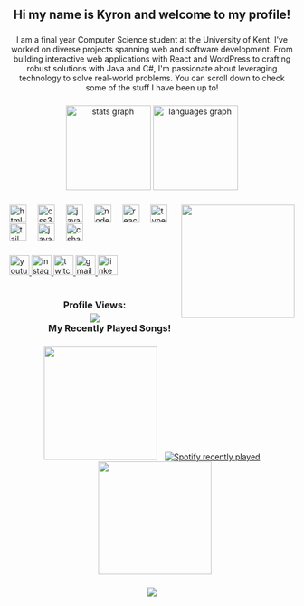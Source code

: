 <h2 align="center">Hi my name is Kyron and welcome to my profile!</h2>

###
<p align="center">I am a final year Computer Science student at the University of Kent. I've worked on diverse projects spanning web and software development. From building interactive web applications with React and WordPress to crafting robust solutions with Java and C#, I'm passionate about leveraging technology to solve real-world problems. You can scroll down to check some of the stuff I have been up to!</p>

###

<div align="center">
  <img src="https://github-readme-stats.vercel.app/api?username=Kyron20&hide_title=false&hide_rank=false&show_icons=true&include_all_commits=true&count_private=true&disable_animations=false&theme=dracula&locale=en&hide_border=false&token=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" height="150" alt="stats graph"  />
  <img src="https://github-readme-stats.vercel.app/api/top-langs?username=Kyron20&locale=en&hide_title=false&layout=compact&card_width=320&langs_count=5&theme=dracula&hide_border=false" height="150" alt="languages graph"  />
</div>

###

<img align="right" height="200" width="200" src="https://media.tenor.com/ocEDQd5kXf4AAAAM/gokublack-dbs.gif"  />

###

<div align="left">
  <img src="https://cdn.jsdelivr.net/gh/devicons/devicon/icons/html5/html5-original.svg" height="30" alt="html5 logo"  />
  <img width="12" />
  <img src="https://cdn.jsdelivr.net/gh/devicons/devicon/icons/css3/css3-original.svg" height="30" alt="css3 logo"  />
  <img width="12" />
  <img src="https://cdn.jsdelivr.net/gh/devicons/devicon/icons/javascript/javascript-original.svg" height="30" alt="javascript logo"  />
  <img width="12" />
  <img src="https://cdn.jsdelivr.net/gh/devicons/devicon/icons/nodejs/nodejs-original.svg" height="30" alt="nodejs logo"  />
  <img width="12" />
  <img src="https://cdn.jsdelivr.net/gh/devicons/devicon/icons/react/react-original.svg" height="30" alt="react logo"  />
  <img width="12" />
  <img src="https://cdn.jsdelivr.net/gh/devicons/devicon/icons/typescript/typescript-original.svg" height="30" alt="typescript logo"  />
  <img width="12" />
  <img src="https://cdn.jsdelivr.net/gh/devicons/devicon/icons/tailwindcss/tailwindcss-original-wordmark.svg" height="30" alt="tailwindcss logo"  />
  <img width="12" />
  <img src="https://cdn.jsdelivr.net/gh/devicons/devicon/icons/java/java-original.svg" height="30" alt="java logo"  />
  <img width="12" />
  <img src="https://cdn.jsdelivr.net/gh/devicons/devicon/icons/csharp/csharp-original.svg" height="30" alt="csharp logo"  />
</div>

###

<div align="left">
  <a href="https://www.youtube.com/channel/UCmfXRSg_cYaPVUxP185Azvw" target="_blank">
    <img src="https://img.shields.io/static/v1?message=Youtube&logo=youtube&label=&color=FF0000&logoColor=white&labelColor=&style=for-the-badge" height="35" alt="youtube logo"  />
  </a>
  <a href="https://www.instagram.com/kyron._/" target="_blank">
    <img src="https://img.shields.io/static/v1?message=Instagram&logo=instagram&label=&color=E4405F&logoColor=white&labelColor=&style=for-the-badge" height="35" alt="instagram logo"  />
  </a>
  <a href="https://www.twitch.tv/kyronog" target="_blank">
    <img src="https://img.shields.io/static/v1?message=Twitch&logo=twitch&label=&color=9146FF&logoColor=white&labelColor=&style=for-the-badge" height="35" alt="twitch logo"  />
  </a>
  <a href="kyron.robinson01@gmail.com" target="_blank">
    <img src="https://img.shields.io/static/v1?message=Gmail&logo=gmail&label=&color=D14836&logoColor=white&labelColor=&style=for-the-badge" height="35" alt="gmail logo"  />
  </a>
  <a href="https://www.linkedin.com/in/kyron-robinson-79625b1b7/" target="_blank">
    <img src="https://img.shields.io/static/v1?message=LinkedIn&logo=linkedin&label=&color=0077B5&logoColor=white&labelColor=&style=for-the-badge" height="35" alt="linkedin logo"  />
  </a>
</div>

###

<div align="center">
  <br> <!-- Line break added here -->
  <div style="text-align: center;">
    <h3 style="margin: 0; margin-right: 150px;">Profile Views:</h3>
    <img src="https://profile-counter.glitch.me/Kyron20/count.svg?" style="margin-top: 5px;" />
    <br>
     <h3 style="margin: 0; margin-right: 150px;">My Recently Played Songs!</h3>
  </div>
</div>


###

<div align="center">
  <!-- Left image or GIF -->
  <img src="https://media1.giphy.com/media/v1.Y2lkPTc5MGI3NjExeXJrZjFyMGVlY2VrYmZnMGs3MWdobzNwcjJidmRwM2hxeGlsZG5rbCZlcD12MV9pbnRlcm5hbF9naWZfYnlfaWQmY3Q9Zw/XBYgkYhFRuNGHLvEEN/giphy.gif" width="200" height="200" style="margin-right:10px;" />

  <!-- Spotify stats -->  
 
  <a href="https://open.spotify.com/user/nsei4r3n852911jc7t0ntlrq1?si=953fe62a1b704cae" target="_blank">
    <img src="https://spotify-recently-played-readme.vercel.app/api?user=nsei4r3n852911jc7t0ntlrq1&count=5&unique=true" alt="Spotify recently played"  />
  </a>

  <!-- Right image or GIF -->
  <img src="https://media1.giphy.com/media/v1.Y2lkPTc5MGI3NjExeXJrZjFyMGVlY2VrYmZnMGs3MWdobzNwcjJidmRwM2hxeGlsZG5rbCZlcD12MV9pbnRlcm5hbF9naWZfYnlfaWQmY3Q9Zw/XBYgkYhFRuNGHLvEEN/giphy.gif" width="200" height="200" style="margin-left:10px;" />
</div>
</div>

###

<div align="center">
  <img height="" src="https://user-images.githubusercontent.com/74038190/225813708-98b745f2-7d22-48cf-9150-083f1b00d6c9.gif"  />
</div>

###
